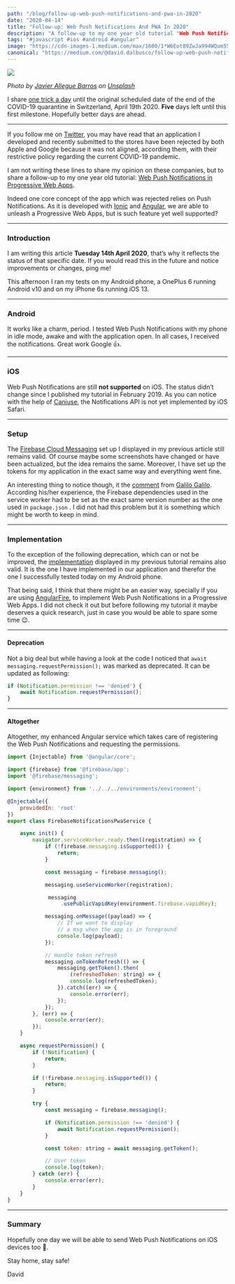 ```yaml
---
path: "/blog/follow-up-web-push-notifications-and-pwa-in-2020"
date: "2020-04-14"
title: "Follow-up: Web Push Notifications And PWA In 2020"
description: "A follow-up to my one year old tutorial "Web Push Notifications In Progressive Web Apps with Ionic And Angular"
tags: "#javascript #ios #android #angular"
image: "https://cdn-images-1.medium.com/max/1600/1*W6Eot89ZwJa994WQum55Sg.png"
canonical: "https://medium.com/@david.dalbusco/follow-up-web-push-notifications-and-pwa-in-2020-54d27fbc829a"
---
```


![](https://cdn-images-1.medium.com/max/1600/1*W6Eot89ZwJa994WQum55Sg.png)

*Photo by [Javier Allegue Barros](https://unsplash.com/@soymeraki?utm_source=unsplash&utm_medium=referral&utm_content=creditCopyText) on [Unsplash](https://unsplash.com/?utm_source=unsplash&utm_medium=referral&utm_content=creditCopyText)*

I share [one trick a day](https://medium.com/@david.dalbusco/one-trick-a-day-d-34-469a0336a07e) until the original scheduled date of the end of the COVID-19 quarantine in Switzerland, April 19th 2020. **Five** days left until this first milestone. Hopefully better days are ahead.

*****

If you follow me on [Twitter](https://twitter.com/daviddalbusco), you may have read that an application I developed and recently submitted to the stores have been rejected by both Apple and Google because it was not aligned, according them, with their restrictive policy regarding the current COVID-19 pandemic.

I am not writing these lines to share my opinion on these companies, but to share a follow-up to my one year old tutorial: [Web Push Notifications in Progressive Web Apps](https://medium.com/@david.dalbusco/add-web-push-notifications-to-your-ionic-pwa-358f6ec53c6f).

Indeed one core concept of the app which was rejected relies on Push Notifications. As it is developed with [Ionic](https://ionicframework.com) and [Angular](https://angular.io), we are able to unleash a Progressive Web Apps, but is such feature yet well supported?

*****

### Introduction

I am writing this article **Tuesday 14th April 2020**, that’s why it reflects the status of that specific date. If you would read this in the future and notice improvements or changes, ping me!

This afternoon I ran my tests on my Android phone, a OnePlus 6 running Android v10 and on my iPhone 6s running iOS 13.

*****

### Android

It works like a charm, period. I tested Web Push Notifications with my phone in idle mode, awake and with the application open. In all cases, I received the notifications. Great work Google 👍.

*****

### iOS

Web Push Notifications are still **not supported** on iOS. The status didn’t change since I published my tutorial in February 2019. As you can notice with the help of [Caniuse](https://caniuse.com/#search=notification), the Notifications API is not yet implemented by iOS Safari.

*****

### Setup

The [Firebase Cloud Messaging](https://firebase.google.com/docs/cloud-messaging) set up I displayed in my previous article still remains valid. Of course maybe some screenshots have changed or have been actualized, but the idea remains the same. Moreover, I have set up the tokens for my application in the exact same way and everything went fine.

An interesting thing to notice though, it the [comment](https://medium.com/@galilo7g/good-tutorial-just-mention-the-need-to-specify-the-firebase-version-in-the-service-worker-that-e90d3d8a2231) from [Galilo Galilo](https://medium.com/@galilo7g). According his/her experience, the Firebase dependencies used in the service worker had to be set as the exact same version number as the one used in `package.json` . I did not had this problem but it is something which might be worth to keep in mind.

*****

### Implementation

To the exception of the following deprecation, which can or not be improved, the [implementation](https://medium.com/@david.dalbusco/deeplinking-in-ionic-apps-with-branch-io-ba1a1c4ed227) displayed in my previous tutorial remains also valid. It is the one I have implemented in our application and therefor the one I successfully tested today on my Android phone.

That being said, I think that there might be an easier way, specially if you are using [AngularFire](https://github.com/angular/angularfire), to implement Web Push Notifications in a Progressive Web Apps. I did not check it out but before following my tutorial it maybe deserves a quick research, just in case you would be able to spare some time 😉.

*****

#### Deprecation

Not a big deal but while having a look at the code I noticed that `await messaging.requestPermission();` was marked as deprecated. It can be updated as following:

```javascript
if (Notification.permission !== 'denied') {
    await Notification.requestPermission();
}
```

*****

#### Altogether

Altogether, my enhanced Angular service which takes care of registering the Web Push Notifications and requesting the permissions.

```javascript
import {Injectable} from '@angular/core';

import {firebase} from '@firebase/app';
import '@firebase/messaging';

import {environment} from '../../../environments/environment';

@Injectable({
    providedIn: 'root'
})
export class FirebaseNotificationsPwaService {

    async init() {
        navigator.serviceWorker.ready.then((registration) => {
            if (!firebase.messaging.isSupported()) {
                return;
            }

            const messaging = firebase.messaging();

            messaging.useServiceWorker(registration);

             messaging
                 .usePublicVapidKey(environment.firebase.vapidKey);

            messaging.onMessage((payload) => {
                // If we want to display 
                // a msg when the app is in foreground
                console.log(payload);
            });

            // Handle token refresh
            messaging.onTokenRefresh(() => {
                messaging.getToken().then(
                    (refreshedToken: string) => {
                    console.log(refreshedToken);
                }).catch((err) => {
                    console.error(err);
                });
            });
        }, (err) => {
            console.error(err);
        });
    }

    async requestPermission() {
        if (!Notification) {
            return;
        }

        if (!firebase.messaging.isSupported()) {
            return;
        }

        try {
            const messaging = firebase.messaging();

            if (Notification.permission !== 'denied') {
                await Notification.requestPermission();
            }

            const token: string = await messaging.getToken();

            // User token
            console.log(token);
        } catch (err) {
            console.error(err);
        }
    }
}
```

*****

### Summary

Hopefully one day we will be able to send Web Push Notifications on iOS devices too 🤞.

Stay home, stay safe!

David
